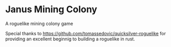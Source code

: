 # Janus Mining Colony
A roguelike mining colony game

Special thanks to <https://github.com/tomassedovic/quicksilver-roguelike> for providing an excellent beginnig to building a roguelike in rust.
